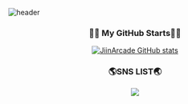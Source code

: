 ![header](https://capsule-render.vercel.app/api?type=waving&color=timeGradient&text=Welcome%20to%20Jiin's%20GitHub%20🤞&animation=twinkling&fontSize=35&fontAlignY=40&fontAlign=70&height=250)

<h3 align="center">👩‍💻 My GitHub Starts👩‍💻</h3>
<div align="center">
  
[![JiinArcade GitHub stats](https://github-readme-stats.vercel.app/api?username=JiinArcade&show_icons=true&theme=radical)](https://github.com/JiinArcade/github-readme-stats)
</div>

<h3 align="center">🌎SNS LIST🌏</h3>
<div align="center">
  <a href="https://www.instagram.com/effloresce_jn/" target="_blank"><img src="file:///C:/Users/ADMIN/Desktop/Instargram.svg/Instagram-Hexcode?style=social&logo=로고&logoColor=Hexcode"/></a>
</div>







